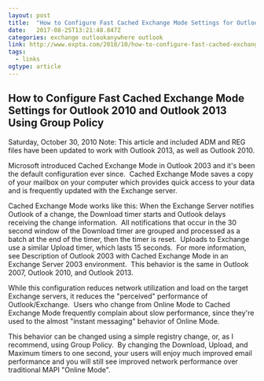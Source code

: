 ```yaml
---
layout: post 
title:  "How to Configure Fast Cached Exchange Mode Settings for Outlook 2010 and Outlook 2013 Using Group Policy | The EXPTA {blog}" 
date:   2017-08-25T13:21:48.847Z 
categories: exchange outlookanywhere outlook
link: http://www.expta.com/2010/10/how-to-configure-fast-cached-exchange.html 
tags:
  - links
ogtype: article 
---
```


## How to Configure Fast Cached Exchange Mode Settings for Outlook 2010 and Outlook 2013 Using Group Policy
Saturday, October 30, 2010
Note: This article and included ADM and REG files have been updated to work with Outlook 2013, as well as Outlook 2010.

Microsoft introduced Cached Exchange Mode in Outlook 2003 and it's been the default configuration ever since.  Cached Exchange Mode saves a copy of your mailbox on your computer which provides quick access to your data and is frequently updated with the Exchange server.



Cached Exchange Mode works like this: When the Exchange Server notifies Outlook of a change, the Download timer starts and Outlook delays receiving the change information.  All notifications that occur in the 30 second window of the Download timer are grouped and processed as a batch at the end of the timer, then the timer is reset.  Uploads to Exchange use a similar Upload timer, which lasts 15 seconds.  For more information, see Description of Outlook 2003 with Cached Exchange Mode in an Exchange Server 2003 environment.  This behavior is the same in Outlook 2007, Outlook 2010, and Outlook 2013.

While this configuration reduces network utilization and load on the target Exchange servers, it reduces the "perceived" performance of Outlook/Exchange.  Users who change from Online Mode to Cached Exchange Mode frequently complain about slow performance, since they're used to the almost "instant messaging" behavior of Online Mode.

This behavior can be changed using a simple registry change, or, as I recommend, using Group Policy.  By changing the Download, Upload, and Maximum timers to one second, your users will enjoy much improved email performance and you will still see improved network performance over traditional MAPI "Online Mode".
